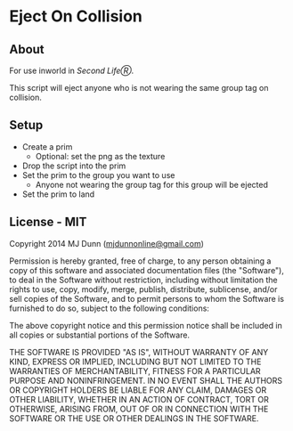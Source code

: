 # Eject On Collision

## About
For use inworld in *Second LifeⓇ*.

This script will eject anyone who is not wearing the same group tag on collision.

## Setup
- Create a prim
  - Optional: set the png as the texture
- Drop the script into the prim
- Set the prim to the group you want to use
  - Anyone not wearing the group tag for this group will be ejected
- Set the prim to land

## License - MIT
Copyright 2014 MJ Dunn (mjdunnonline@gmail.com)

Permission is hereby granted, free of charge, to any person obtaining a copy of this software and associated documentation files (the "Software"), to deal in the Software without restriction, including without limitation the rights to use, copy, modify, merge, publish, distribute, sublicense, and/or sell copies of the Software, and to permit persons to whom the Software is furnished to do so, subject to the following conditions:

The above copyright notice and this permission notice shall be included in all copies or substantial portions of the Software.

THE SOFTWARE IS PROVIDED "AS IS", WITHOUT WARRANTY OF ANY KIND, EXPRESS OR IMPLIED, INCLUDING BUT NOT LIMITED TO THE WARRANTIES OF MERCHANTABILITY, FITNESS FOR A PARTICULAR PURPOSE AND NONINFRINGEMENT. IN NO EVENT SHALL THE AUTHORS OR COPYRIGHT HOLDERS BE LIABLE FOR ANY CLAIM, DAMAGES OR OTHER LIABILITY, WHETHER IN AN ACTION OF CONTRACT, TORT OR OTHERWISE, ARISING FROM, OUT OF OR IN CONNECTION WITH THE SOFTWARE OR THE USE OR OTHER DEALINGS IN THE SOFTWARE.
